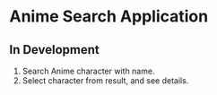 # Anime Search Application

## In Development

1. Search Anime character with name.
2. Select character from result, and see details.
